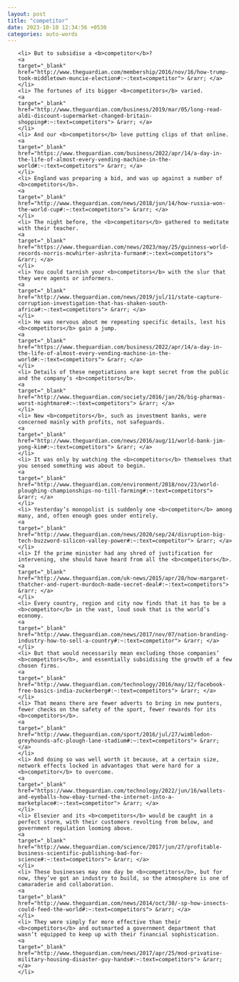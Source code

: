 ```yaml
---
layout: post
title: "competitor"
date: 2023-10-10 12:34:56 +0530
categories: auto-words
---
```

<ol>

    <li> But to subsidise a <b>competitor</b>?
    <a 
    target="_blank" 
    href="http://www.theguardian.com/membership/2016/nov/16/how-trump-took-middletown-muncie-election#:~:text=competitor"> &rarr; </a>
    </li>
    <li> The fortunes of its bigger <b>competitors</b> varied.
    <a 
    target="_blank" 
    href="http://www.theguardian.com/business/2019/mar/05/long-read-aldi-discount-supermarket-changed-britain-shopping#:~:text=competitors"> &rarr; </a>
    </li>
    <li> And our <b>competitors</b> love putting clips of that online.
    <a 
    target="_blank" 
    href="https://www.theguardian.com/business/2022/apr/14/a-day-in-the-life-of-almost-every-vending-machine-in-the-world#:~:text=competitors"> &rarr; </a>
    </li>
    <li> England was preparing a bid, and was up against a number of <b>competitors</b>.
    <a 
    target="_blank" 
    href="http://www.theguardian.com/news/2018/jun/14/how-russia-won-the-world-cup#:~:text=competitors"> &rarr; </a>
    </li>
    <li> The night before, the <b>competitors</b> gathered to meditate with their teacher.
    <a 
    target="_blank" 
    href="https://www.theguardian.com/news/2023/may/25/guinness-world-records-norris-mcwhirter-ashrita-furman#:~:text=competitors"> &rarr; </a>
    </li>
    <li> You could tarnish your <b>competitors</b> with the slur that they were agents or informers.
    <a 
    target="_blank" 
    href="http://www.theguardian.com/news/2019/jul/11/state-capture-corruption-investigation-that-has-shaken-south-africa#:~:text=competitors"> &rarr; </a>
    </li>
    <li> He was nervous about me repeating specific details, lest his <b>competitors</b> gain a jump.
    <a 
    target="_blank" 
    href="https://www.theguardian.com/business/2022/apr/14/a-day-in-the-life-of-almost-every-vending-machine-in-the-world#:~:text=competitors"> &rarr; </a>
    </li>
    <li> Details of these negotiations are kept secret from the public and the company’s <b>competitors</b>.
    <a 
    target="_blank" 
    href="http://www.theguardian.com/society/2016/jan/26/big-pharmas-worst-nightmare#:~:text=competitors"> &rarr; </a>
    </li>
    <li> New <b>competitors</b>, such as investment banks, were concerned mainly with profits, not safeguards.
    <a 
    target="_blank" 
    href="http://www.theguardian.com/news/2016/aug/11/world-bank-jim-yong-kim#:~:text=competitors"> &rarr; </a>
    </li>
    <li> It was only by watching the <b>competitors</b> themselves that you sensed something was about to begin.
    <a 
    target="_blank" 
    href="http://www.theguardian.com/environment/2018/nov/23/world-ploughing-championships-no-till-farming#:~:text=competitors"> &rarr; </a>
    </li>
    <li> Yesterday’s monopolist is suddenly one <b>competitor</b> among many, and, often enough goes under entirely.
    <a 
    target="_blank" 
    href="http://www.theguardian.com/news/2020/sep/24/disruption-big-tech-buzzword-silicon-valley-power#:~:text=competitor"> &rarr; </a>
    </li>
    <li> If the prime minister had any shred of justification for intervening, she should have heard from all the <b>competitors</b>.
    <a 
    target="_blank" 
    href="http://www.theguardian.com/uk-news/2015/apr/28/how-margaret-thatcher-and-rupert-murdoch-made-secret-deal#:~:text=competitors"> &rarr; </a>
    </li>
    <li> Every country, region and city now finds that it has to be a <b>competitor</b> in the vast, loud souk that is the world’s economy.
    <a 
    target="_blank" 
    href="http://www.theguardian.com/news/2017/nov/07/nation-branding-industry-how-to-sell-a-country#:~:text=competitor"> &rarr; </a>
    </li>
    <li> But that would necessarily mean excluding those companies’ <b>competitors</b>, and essentially subsidising the growth of a few chosen firms.
    <a 
    target="_blank" 
    href="http://www.theguardian.com/technology/2016/may/12/facebook-free-basics-india-zuckerberg#:~:text=competitors"> &rarr; </a>
    </li>
    <li> That means there are fewer adverts to bring in new punters, fewer checks on the safety of the sport, fewer rewards for its <b>competitors</b>.
    <a 
    target="_blank" 
    href="http://www.theguardian.com/sport/2016/jul/27/wimbledon-greyhounds-afc-plough-lane-stadium#:~:text=competitors"> &rarr; </a>
    </li>
    <li> And doing so was well worth it because, at a certain size, network effects locked in advantages that were hard for a <b>competitor</b> to overcome.
    <a 
    target="_blank" 
    href="https://www.theguardian.com/technology/2022/jun/16/wallets-and-eyeballs-how-ebay-turned-the-internet-into-a-marketplace#:~:text=competitor"> &rarr; </a>
    </li>
    <li> Elsevier and its <b>competitors</b> would be caught in a perfect storm, with their customers revolting from below, and government regulation looming above.
    <a 
    target="_blank" 
    href="http://www.theguardian.com/science/2017/jun/27/profitable-business-scientific-publishing-bad-for-science#:~:text=competitors"> &rarr; </a>
    </li>
    <li> These businesses may one day be <b>competitors</b>, but for now, they’ve got an industry to build, so the atmosphere is one of camaraderie and collaboration.
    <a 
    target="_blank" 
    href="http://www.theguardian.com/news/2014/oct/30/-sp-how-insects-could-feed-the-world#:~:text=competitors"> &rarr; </a>
    </li>
    <li> They were simply far more effective than their <b>competitors</b> and outsmarted a government department that wasn’t equipped to keep up with their financial sophistication.
    <a 
    target="_blank" 
    href="http://www.theguardian.com/news/2017/apr/25/mod-privatise-military-housing-disaster-guy-hands#:~:text=competitors"> &rarr; </a>
    </li>